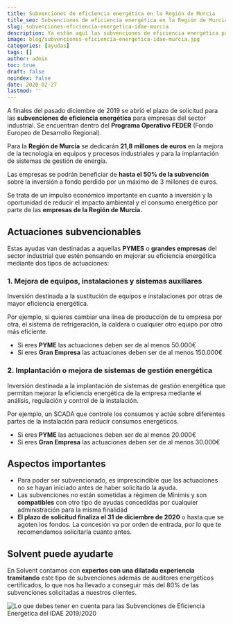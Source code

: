 ```yaml
---
title: Subvenciones de eficiencia energética en la Región de Murcia
title_seo: Subvenciones de eficiencia energética en la Región de Murcia - Ingeniería Solvent
slug: subvenciones-eficiencia-energetica-idae-murcia
description: Ya están aquí las subvenciones de eficiencia energética para empresas del sector industrial. Se encuentran dentro del Programa Operativo FEDER
image: blog/subvenciones-eficiencia-energetica-idae-murcia.jpg
categories: [ayudas]
tags: []
author: admin
toc: true
draft: false
noindex: false
date: 2020-02-27
lastmod: ''
---
```

A finales del pasado diciembre de 2019 se abrió el plazo de solicitud para las **subvenciones de eficiencia energética** para empresas del sector industrial. Se encuentran dentro del **Programa Operativo FEDER** (Fondo Europeo de Desarrollo Regional).

Para la **Región de Murcia** se dedicarán **21,8 millones de euros** en la mejora de la tecnología en equipos y procesos industriales y para la implantación de sistemas de gestión de energía.

Las empresas se podrán beneficiar de **hasta el 50% de la subvención** sobre la inversión a fondo perdido por un máximo de 3 millones de euros.

Se trata de un impulso económico importante en cuanto a inversión y la oportunidad de reducir el impacto ambiental y el consumo energético por parte de las **empresas de la Región de Murcia.**

## Actuaciones subvencionables

Estas ayudas van destinadas a aquellas **PYMES** o **grandes empresas** del sector industrial que estén pensando en mejorar su eficiencia energética mediante dos tipos de actuaciones:

### 1. Mejora de equipos, instalaciones y sistemas auxiliares

Inversión destinada a la sustitución de equipos e instalaciones por otras de mayor eficiencia energética.

Por ejemplo, si quieres cambiar una línea de producción de tu empresa por otra, el sistema de refrigeración, la caldera o cualquier otro equipo por otro más eficiente.

- Si eres **PYME** las actuaciones deben ser de al menos 50.000€
- Si eres **Gran Empresa** las actuaciones deben ser de al menos 150.000€

### 2. Implantación o mejora de sistemas de gestión energética

Inversión destinada a la implantación de sistemas de gestión energética que permitan mejorar la eficiencia energética de la empresa mediante el análisis, regulación y control de la instalación.

Por ejemplo, un SCADA que controle los consumos y actúe sobre diferentes partes de la instalación para reducir consumos energéticos.

- Si eres **PYME** las actuaciones deben ser de al menos 20.000€
- Si eres **Gran Empresa** las actuaciones deben ser de al menos 30.000€

## Aspectos importantes

- Para poder ser subvencionado, es imprescindible que las actuaciones no se hayan iniciado antes de haber solicitado la ayuda.
- Las subvenciones no están sometidas a régimen de Minimis y son **compatibles** con otro tipo de ayudas concedidas por cualquier administración para la misma finalidad
- **El plazo de solicitud finaliza el 31 de diciembre de 2020** o hasta que se agoten los fondos. La concesión va por orden de entrada, por lo que te recomendamos solicitarla cuanto antes.

## Solvent puede ayudarte

En Solvent contamos con **expertos con una dilatada experiencia tramitando** este tipo de subvenciones además de auditores energéticos certificados, lo que nos ha llevado a conseguir más del 80% de las subvenciones solicitadas a nuestros clientes.

![Lo que debes tener en cuenta para las Subvenciones de Eficiencia Energética del IDAE 2019/2020](https://www.youtube.com/watch?v=bk8y3yaqzis)
